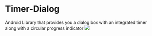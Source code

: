 # Timer-Dialog
Android Library that provides you a dialog box with an integrated timer along with a circular progress indicator
[![](https://jitpack.io/v/pranavj7Z/TimerDialog.svg)](https://jitpack.io/#pranavj7Z/TimerDialog)
